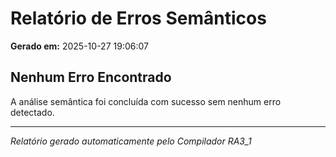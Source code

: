 # Relatório de Erros Semânticos

**Gerado em:** 2025-10-27 19:06:07

##  Nenhum Erro Encontrado

A análise semântica foi concluída com sucesso sem nenhum erro detectado.

---
*Relatório gerado automaticamente pelo Compilador RA3_1*